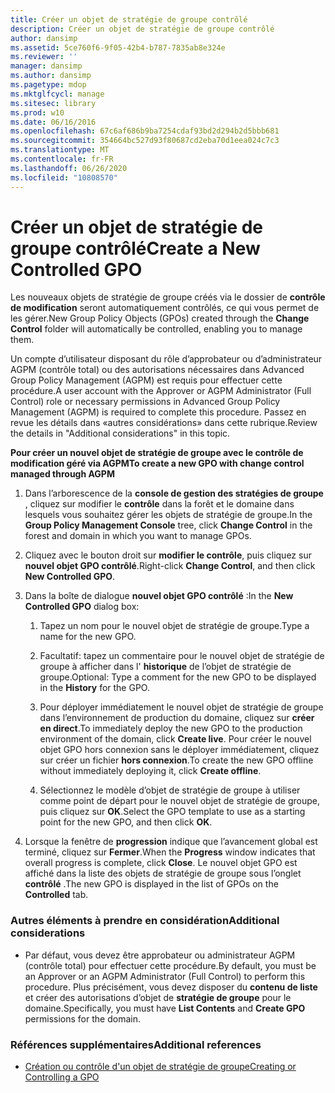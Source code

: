 ```yaml
---
title: Créer un objet de stratégie de groupe contrôlé
description: Créer un objet de stratégie de groupe contrôlé
author: dansimp
ms.assetid: 5ce760f6-9f05-42b4-b787-7835ab8e324e
ms.reviewer: ''
manager: dansimp
ms.author: dansimp
ms.pagetype: mdop
ms.mktglfcycl: manage
ms.sitesec: library
ms.prod: w10
ms.date: 06/16/2016
ms.openlocfilehash: 67c6af686b9ba7254cdaf93bd2d294b2d5bbb681
ms.sourcegitcommit: 354664bc527d93f80687cd2eba70d1eea024c7c3
ms.translationtype: MT
ms.contentlocale: fr-FR
ms.lasthandoff: 06/26/2020
ms.locfileid: "10808570"
---
```

# <span data-ttu-id="4c5a9-103">Créer un objet de stratégie de groupe contrôlé</span><span class="sxs-lookup"><span data-stu-id="4c5a9-103">Create a New Controlled GPO</span></span>


<span data-ttu-id="4c5a9-104">Les nouveaux objets de stratégie de groupe créés via le dossier de **contrôle de modification** seront automatiquement contrôlés, ce qui vous permet de les gérer.</span><span class="sxs-lookup"><span data-stu-id="4c5a9-104">New Group Policy Objects (GPOs) created through the **Change Control** folder will automatically be controlled, enabling you to manage them.</span></span>

<span data-ttu-id="4c5a9-105">Un compte d’utilisateur disposant du rôle d’approbateur ou d’administrateur AGPM (contrôle total) ou des autorisations nécessaires dans Advanced Group Policy Management (AGPM) est requis pour effectuer cette procédure.</span><span class="sxs-lookup"><span data-stu-id="4c5a9-105">A user account with the Approver or AGPM Administrator (Full Control) role or necessary permissions in Advanced Group Policy Management (AGPM) is required to complete this procedure.</span></span> <span data-ttu-id="4c5a9-106">Passez en revue les détails dans «autres considérations» dans cette rubrique.</span><span class="sxs-lookup"><span data-stu-id="4c5a9-106">Review the details in "Additional considerations" in this topic.</span></span>

**<span data-ttu-id="4c5a9-107">Pour créer un nouvel objet de stratégie de groupe avec le contrôle de modification géré via AGPM</span><span class="sxs-lookup"><span data-stu-id="4c5a9-107">To create a new GPO with change control managed through AGPM</span></span>**

1.  <span data-ttu-id="4c5a9-108">Dans l’arborescence de la **console de gestion des stratégies de groupe** , cliquez sur modifier le **contrôle** dans la forêt et le domaine dans lesquels vous souhaitez gérer les objets de stratégie de groupe.</span><span class="sxs-lookup"><span data-stu-id="4c5a9-108">In the **Group Policy Management Console** tree, click **Change Control** in the forest and domain in which you want to manage GPOs.</span></span>

2.  <span data-ttu-id="4c5a9-109">Cliquez avec le bouton droit sur **modifier le contrôle**, puis cliquez sur **nouvel objet GPO contrôlé**.</span><span class="sxs-lookup"><span data-stu-id="4c5a9-109">Right-click **Change Control**, and then click **New Controlled GPO**.</span></span>

3.  <span data-ttu-id="4c5a9-110">Dans la boîte de dialogue **nouvel objet GPO contrôlé** :</span><span class="sxs-lookup"><span data-stu-id="4c5a9-110">In the **New Controlled GPO** dialog box:</span></span>

    1.  <span data-ttu-id="4c5a9-111">Tapez un nom pour le nouvel objet de stratégie de groupe.</span><span class="sxs-lookup"><span data-stu-id="4c5a9-111">Type a name for the new GPO.</span></span>

    2.  <span data-ttu-id="4c5a9-112">Facultatif: tapez un commentaire pour le nouvel objet de stratégie de groupe à afficher dans l' **historique** de l’objet de stratégie de groupe.</span><span class="sxs-lookup"><span data-stu-id="4c5a9-112">Optional: Type a comment for the new GPO to be displayed in the **History** for the GPO.</span></span>

    3.  <span data-ttu-id="4c5a9-113">Pour déployer immédiatement le nouvel objet de stratégie de groupe dans l’environnement de production du domaine, cliquez sur **créer en direct**.</span><span class="sxs-lookup"><span data-stu-id="4c5a9-113">To immediately deploy the new GPO to the production environment of the domain, click **Create live**.</span></span> <span data-ttu-id="4c5a9-114">Pour créer le nouvel objet GPO hors connexion sans le déployer immédiatement, cliquez sur créer un fichier **hors connexion**.</span><span class="sxs-lookup"><span data-stu-id="4c5a9-114">To create the new GPO offline without immediately deploying it, click **Create offline**.</span></span>

    4.  <span data-ttu-id="4c5a9-115">Sélectionnez le modèle d’objet de stratégie de groupe à utiliser comme point de départ pour le nouvel objet de stratégie de groupe, puis cliquez sur **OK**.</span><span class="sxs-lookup"><span data-stu-id="4c5a9-115">Select the GPO template to use as a starting point for the new GPO, and then click **OK**.</span></span>

4.  <span data-ttu-id="4c5a9-116">Lorsque la fenêtre de **progression** indique que l’avancement global est terminé, cliquez sur **Fermer**.</span><span class="sxs-lookup"><span data-stu-id="4c5a9-116">When the **Progress** window indicates that overall progress is complete, click **Close**.</span></span> <span data-ttu-id="4c5a9-117">Le nouvel objet GPO est affiché dans la liste des objets de stratégie de groupe sous l’onglet **contrôlé** .</span><span class="sxs-lookup"><span data-stu-id="4c5a9-117">The new GPO is displayed in the list of GPOs on the **Controlled** tab.</span></span>

### <span data-ttu-id="4c5a9-118">Autres éléments à prendre en considération</span><span class="sxs-lookup"><span data-stu-id="4c5a9-118">Additional considerations</span></span>

-   <span data-ttu-id="4c5a9-119">Par défaut, vous devez être approbateur ou administrateur AGPM (contrôle total) pour effectuer cette procédure.</span><span class="sxs-lookup"><span data-stu-id="4c5a9-119">By default, you must be an Approver or an AGPM Administrator (Full Control) to perform this procedure.</span></span> <span data-ttu-id="4c5a9-120">Plus précisément, vous devez disposer du **contenu de liste** et créer des autorisations d’objet de **stratégie de groupe** pour le domaine.</span><span class="sxs-lookup"><span data-stu-id="4c5a9-120">Specifically, you must have **List Contents** and **Create GPO** permissions for the domain.</span></span>

### <span data-ttu-id="4c5a9-121">Références supplémentaires</span><span class="sxs-lookup"><span data-stu-id="4c5a9-121">Additional references</span></span>

-   [<span data-ttu-id="4c5a9-122">Création ou contrôle d'un objet de stratégie de groupe</span><span class="sxs-lookup"><span data-stu-id="4c5a9-122">Creating or Controlling a GPO</span></span>](creating-or-controlling-a-gpo-agpm40-app.md)

 

 





